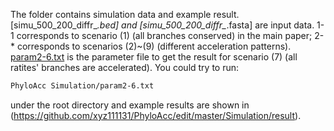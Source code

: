 The folder contains simulation data and example result. [simu_500_200_diffr_*.bed] and [simu_500_200_diffr_*.fasta] are input data. 1-1 corresponds to scenario (1) (all branches conserved) in the main paper; 2-* corresponds to scenarios (2)~(9) (different acceleration patterns). [param2-6.txt](https://github.com/xyz111131/PhyloAcc/edit/master/Simulation/param2-6.txt) is the parameter file to get the result for scenario (7) (all ratites' branches are accelerated). You could try to run: 
```bash
PhyloAcc Simulation/param2-6.txt
```
under the root directory and example results are shown in (https://github.com/xyz111131/PhyloAcc/edit/master/Simulation/result). 

